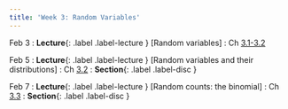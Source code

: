 ```yaml
---
title: 'Week 3: Random Variables'
---
```


Feb 3
: **Lecture**{: .label .label-lecture } [Random variables]
    : Ch [3.1-3.2](http://stat88.org/textbook/content/Chapter_03/01_Success_and_Failure.html)

Feb 5
: **Lecture**{: .label .label-lecture } [Random variables and their distributions]
    : Ch [3.2](http://stat88.org/textbook/content/Chapter_03/02_Random_Variables.html)
: **Section**{: .label .label-disc }

Feb 7
: **Lecture**{: .label .label-lecture } [Random counts: the binomial]
    : Ch [3.3](http://stat88.org/textbook/content/Chapter_03/03_The_Binomial_Distribution.html)
: **Section**{: .label .label-disc }
